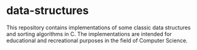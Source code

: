 # data-structures
This repository contains implementations of some classic data structures and sorting algorithms in C. The implementations are intended for educational and recreational purposes in the field of Computer Science.
